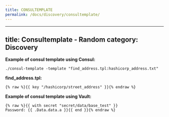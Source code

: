 ```yaml
---
title: CONSULTEMPLATE
permalink: /docs/discovery/consultemplate/
---
```

---
title: Consultemplate - Random
category: Discovery
---

**Example of consul template using Consul:**
```
./consul-template -template "find_address.tpl:hashicorp_address.txt"
```

**find_address.tpl:**
```
{% raw %}{{ key "/hashicorp/street_address" }}{% endraw %}
```

**Example of consul template using Vault:**
```
{% raw %}{{ with secret "secret/data/base_test" }}
Password: {{ .Data.data.a }}{{ end }}{% endraw %}
```
